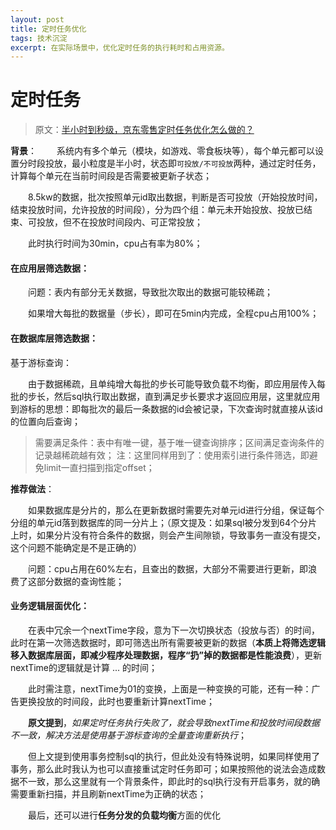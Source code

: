 ```yaml
---
layout: post
title: 定时任务优化
tags: 技术沉淀
excerpt: 在实际场景中，优化定时任务的执行耗时和占用资源。
---
```


# 定时任务
> 原文：[半小时到秒级，京东零售定时任务优化怎么做的？](https://juejin.cn/post/7339742783236702271)

**背景**：
&emsp;&emsp;系统内有多个单元（模块，如游戏、零食板块等），每个单元都可以设置分时段投放，最小粒度是半小时，状态即`可投放/不可投放`两种，通过定时任务，计算每个单元在当前时间段是否需要被更新子状态；

&emsp;&emsp;8.5kw的数据，批次按照单元id取出数据，判断是否可投放（开始投放时间，结束投放时间，允许投放的时间段），分为四个组：单元未开始投放、投放已结束、可投放，但不在投放时间段内、可正常投放；

&emsp;&emsp;此时执行时间为30min，cpu占有率为80%；

#### 在应用层筛选数据：
&emsp;&emsp;问题：表内有部分无关数据，导致批次取出的数据可能较稀疏；

&emsp;&emsp;如果增大每批的数据量（步长），即可在5min内完成，全程cpu占用100%；

#### 在数据库层筛选数据：
基于游标查询：

&emsp;&emsp;由于数据稀疏，且单纯增大每批的步长可能导致负载不均衡，即应用层传入每批的步长，然后sql执行取出数据，直到满足步长要求才返回应用层，这里就应用到游标的思想：即每批次的最后一条数据的id会被记录，下次查询时就直接从该id的位置向后查询；

> 需要满足条件：表中有唯一键，基于唯一键查询排序；区间满足查询条件的记录越稀疏越有效；
> 注：这里同样用到了：使用索引进行条件筛选，即避免limit一直扫描到指定offset；


**推荐做法**：

&emsp;&emsp;如果数据库是分片的，那么在更新数据时需要先对单元id进行分组，保证每个分组的单元id落到数据库的同一分片上；（原文提及：如果sql被分发到64个分片上时，如果分片没有符合条件的数据，则会产生间隙锁，导致事务一直没有提交，这个问题不能确定是不是正确的）

&emsp;&emsp;问题：cpu占用在60%左右，且查出的数据，大部分不需要进行更新，即浪费了这部分数据的查询性能；
	

#### **业务逻辑层面优化**：

&emsp;&emsp;在表中冗余一个nextTime字段，意为下一次切换状态（投放与否）的时间，此时在第一次筛选数据时，即可筛选出所有需要被更新的数据（**本质上将筛选逻辑移入数据库层面，即减少程序处理数据，程序“扔”掉的数据都是性能浪费**），更新nextTime的逻辑就是计算 ... 的时间；

&emsp;&emsp;此时需注意，nextTime为01的变换，上面是一种变换的可能，还有一种：广告更换投放的时间段，此时也要重新计算nextTime；

&emsp;&emsp;**原文提到**，_如果定时任务执行失败了，就会导致nextTime和投放时间段数据不一致，解决方法是使用基于游标查询的全量查询重新执行_；

&emsp;&emsp;但上文提到使用事务控制sql的执行，但此处没有特殊说明，如果同样使用了事务，那么此时我认为也可以直接重试定时任务即可；如果按照他的说法会造成数据不一致，那么这里就有一个背景条件，即此时的sql执行没有开启事务，就的确需要重新扫描，并且刷新nextTime为正确的状态；

&emsp;&emsp;最后，还可以进行**任务分发的负载均衡**方面的优化